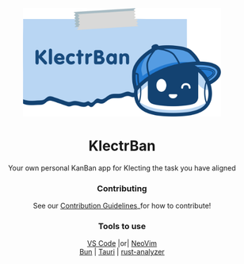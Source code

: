 <div align='center'>
  <img  src="src/assets/logo.png" width="400" height="auto">

# KlectrBan

Your own personal KanBan app for Klecting the task you have aligned

### Contributing
See our [Contribution Guidelines](/CONTRIBUTING.md)_for how to contribute!

### Tools to use

[VS Code](https://code.visualstudio.com/) |or| [NeoVim](https://neovim.io/)\
[Bun](https://bun.sh/) | [Tauri](https://marketplace.visualstudio.com/items?itemName=tauri-apps.tauri-vscode) | [rust-analyzer](https://marketplace.visualstudio.com/items?itemName=rust-lang.rust-analyzer)

</div>
